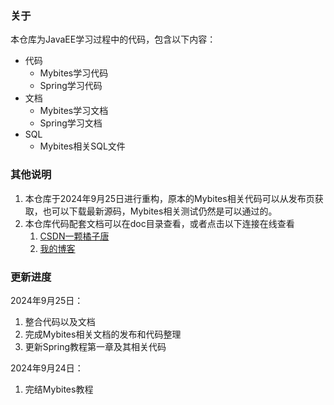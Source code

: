 ### 关于

本仓库为JavaEE学习过程中的代码，包含以下内容：

* 代码
    * Mybites学习代码
    * Spring学习代码
* 文档
    * Mybites学习文档
    * Spring学习文档
* SQL
    * Mybites相关SQL文件

### 其他说明

1. 本仓库于2024年9月25日进行重构，原本的Mybites相关代码可以从发布页获取，也可以下载最新源码，Mybites相关测试仍然是可以通过的。
2. 本仓库代码配套文档可以在doc目录查看，或者点击以下连接在线查看
    1. [CSDN一颗橘子唐](https://blog.csdn.net/qq_40467855?type=blog)
    2. [我的博客](https://www.icefox.site/)

### 更新进度

2024年9月25日：

1. 整合代码以及文档
2. 完成Mybites相关文档的发布和代码整理
3. 更新Spring教程第一章及其相关代码

2024年9月24日：
1. 完结Mybites教程